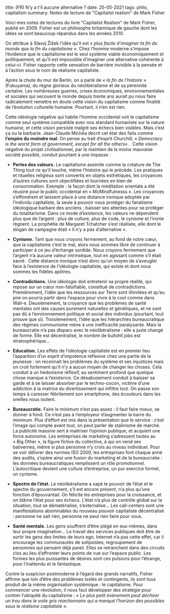 title: (FR) N'y a t'il aucune alternative ? date: 25-05-2021 tags: philo, capitalism summary: Notes de lecture de "Capitalist realism" de Mark Fisher

Voici mes notes de lectures du livre "Capitalist Realism" de Mark Fisher, publié en 2009. Fisher est un philosophe britannique de gauche dont les idées se sont beaucoup répandus dans les années 2010.

On attribue à Slavoj Žižek l’idée qu’il est _« plus facile d’imaginer la fin du monde que la fin du capitalisme »_. Chez l’homme moderne s’impose l’évidence que le capitalisme est le seul système viable économiquement et politiquement, et qu’il est impossible d’imaginer une alternative cohérente à celui-ci. Fisher rapporte cette sensation de barrière invisible à la pensée et à l’action sous le nom de réalisme capitaliste.

Après la chute du mur de Berlin, on a parlé de _« la fin de l’histoire »_ (Fukuyama), du règne glorieux du néolibéralisme et de sa pérennité certaine. Les nombreuses guerres, crises économiques, environnementales et sociales qui secouent le monde depuis trente ans aurait pu nous faire radicalement remettre en doute cette vision du capitalisme comme finalité de l’évolution culturelle humaine. Pourtant, il n’en est rien.

Cette idéologie négative qui habite l’homme occidental voit le capitalisme comme seul système compatible avec nos standard humaniste sur la nature humaine, et cette vision persiste malgré ses échecs bien visibles. Mais c’est ça ou la barbarie. Jean-Claude Michéa décrit cet état des faits comme **l’empire du moindre mal**. On pense au trait d’esprit Churchill, « _Democracy is the worst form of government, except for all the others_« .  Cette vision négative du projet civilisationnel, par le maintien de la moins mauvaise société possible, conduit pourtant à une impasse :

- **Pertes des valeurs.** Le capitalisme assimile comme la créature de The Thing tout ce qu’il touche, même l’histoire qui le précède. Les pratiques et rituelles religieux sont convertis en objets esthétiques, les croyances d’autres cultures sont objectifiées et tournées en bien de consommation. Exemple : la façon dont la méditation orientale a été réusiné pour le public occidental en « McMindfulnesss ». Les croyances s’effondrent et laissent place à une distance ironique adoptée par l’individu capitaliste, la seule à pouvoir nous protéger du fanatisme idéologique barbare des anciens ; baisser ses attentes pour se protéger du totalitarisme. Dans ce mode d’existence, les valeurs ne dépendent plus que de l’argent : plus de culture, plus de code, le cynisme et l’ironie règnent. La prophétie de Margaret Tchatcher s’est réalisée, elle dont le slogan de campagne était « Il n’y a pas d’alternative ».

- **Cynisme.** Tant que nous croyons fermement, au fond de notre cœur, que la capitalisme c’est le mal, alors nous sommes libre de continuer à participer à ce jeu d’échange sordide. Nous croyons fermement que l’argent n’a aucune valeur intrinsèque, tout en agissant comme s’il était sacré.  Cette distance ironique n’est donc qu’un moyen de s’aveugler face à l’existence de l’idéologie capitaliste, qui existe et dont nous sommes les fidèles apôtres.

- **Contradictions.** Une idéologie doit entretenir sa propre réalité, qui repose sur un cœur non-falsifiable, constitué de contradictions. Premièrement, l’idée que les ressources sur Terre sont illimitées et qu’au pire on pourra partir dans l’espace pour vivre à la cool comme dans Wall-e. Deuxièmement, la croyance que les problèmes de santé mentales ont des causes purement naturelles et génétiques, et ne sont pas dû à l’environnement politique et social des individus (pourtant, tout prouve que si). Troisièmement, l’idée que les hiérarchies bureaucratique des régimes communisme mène à une inefficacité paralysante. Mais la bureaucratie n’a pas disparu avec le néolibéralisme : elle a juste changé de forme. Elle est décentralisé, le nombre de bullshit jobs est stratosphérique…

- **Education.** Les effets de l’idéologie capitaliste est en premier lieu l’apparition d’un esprit d’impotence réflexive chez une partie de la jeunesse : on reconnait les problèmes du système et ses injustices mais on croit fortement qu’il n’y a aucun moyen de changer les choses. Cela conduit à un hédonisme réflexif, au sentiment profond que quelque chose manque à l’existence. Ce désabusement conduit à baisser sa garde et à se laisser absorber par le techno-cocon, victime d’une addiction à la matrice du divertissement qui infiltre tout. On passe son temps à caresser fébrilement son smartphone, des écouteurs dans les oreilles nous isolent.

- **Bureaucratie.** Faire le minimum n’est pas assez : il faut faire mieux, se donner à fond. Ce n’est pas à l’employeur d’augmenter la barre du minimum. Plus d’effort est mis dans la présentation que le service : c’est l’image qui compte avant tout, on peut parler de stalinisme de marché. La publicité massive sert à maitriser l’opinion publique, et acquiert une force autonome. Les entreprises de marketing s’adressent toutes au « Big Other », la figure fictive du collective, à qui on vend ses balivernes, même si plus personne n’y crois au niveau individuel. Pour se voir délivrer des normes ISO 2000, les entreprises font chaque anné des audits, s’opère ainsi une fusion du marketing et de la bureaucratie : les données bureaucratiques remplissent un rôle promotionnel. L’autocritique devient une culture d’entreprise, un pur exercice formel, un cynisme.

- **Spectre de l’état.** Le néolibéralisme a sapé le pouvoir de l’état et le spectre du gouvernement, s’il est encore présent, n’a plus qu’une fonction d’épouvantail. On félicite les entreprises pour la croissance, et on blâme l’état pour ses échecs. L’état n’a plus de contrôle global sur la situation, tout se dématérialise, s’externalise… Les call-centers sont une manifestations abominables du nouveau pouvoir capitaliste décentralisé : personne ne sait rien, personne ne peut rien faire pour vous.

- **Santé mentale.** Les gens souffrent d’être piégé en eux-mêmes, dans leur propre imagination… Le travail des services publiques doit être de sortir les gens des limites de leurs ego. Internet n’a pas cette effet, car il encourage les communautés de solipsistes, regroupement de personnes qui pensent déjà pareil. Elles se retranchent dans des circuits clos au lieu d’affronter leurs points de vue sur l’espace public. Les formes les plus puissantes de désires sont ces pulsions pour l’étrange, pour l’inattendu et le fantastique.

Contre la suspicion postmoderne à l’égard des grands narratifs, Fisher affirme que loin d’être des problèmes isolés et contingents, ils sont tous produit de la même organisation systémique : le capitalisme. Pour commencer une révolution, il nous faut développer des stratégie pour contrer l’ubiquité du capitalisme : _« Le plus petit évènement peut déchirer un trou dans le voile gris réactionnaire qui a marqué l’horizon des possibles sous le réalisme capitaliste »_.